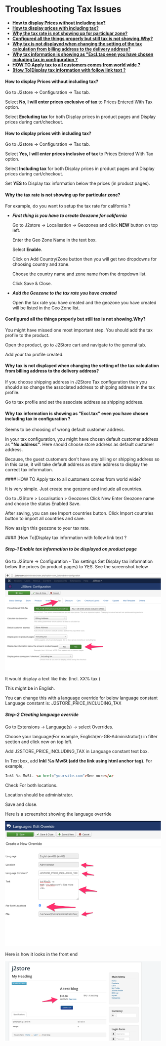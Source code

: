 # Troubleshooting Tax Issues

* **[How to display Prices without including tax?](#price_without_tax)**
* **[How to display prices with including tax?](#price_with_tax)**
* **[Why the tax rate is not showing up for particluar zone?](#zone_not_showing)**
* **[Configured all the things properly but still tax is not showing.Why?](#add_tax_profile)**
* **[Why tax is not displayed when changing the setting of the tax calculation from billing address to the delivery address?](#change_shipping_address)**
* **[Why tax information is showing as "Excl.tax even you have chosen including tax in configuration ?](#wrong_tax_information)**
* **[HOW TO Apply tax to all customers comes from world wide ?](#world-wide-tax)**
* **[[How To]Display tax information with follow link text ?](#tax-info-with-link)**

<a name="price_without_tax"></a>
#### How to display Prices without including tax?

Go to J2store -> Configuration -> Tax tab.

Select **No, I will enter prices exclusive of tax** to Prices Entered With Tax option.

Select **Excluding tax** for both Display prices in product pages and Display prices during cart/checkout.

<a name="price_with_tax"></a>
#### How to display prices with including tax?

Go to J2store -> Configuration -> Tax tab.

Select **Yes, I will enter prices inclusive of tax** to Prices Entered With Tax option.

Select **Including tax** for both Display prices in product pages and Display prices during cart/checkout.

Set **YES** to Display tax information below the prices (in product pages).

<a name="zone_not_showing"></a>
#### Why the tax rate is not showing up for particular zone?

For example, do you want to setup the tax rate for california ?

* ***First thing is you have to create Geozone for california***

  Go to J2store -> Localisation -> Geozones and click **NEW** button on top left.
  
  Enter the Geo Zone Name in the text box.
  
  Select **Enable**.
  
  Click on Add Country/Zone button then you will get two dropdowns for choosing country and zone.
  
  Choose the country name and zone name from the dropdown list.
  
  Click Save & Close.
  
* ***Add the Geozone to the tax rate you have created***

  Open the tax rate you have created and the geozone you have created will be listed in the Geo Zone list.
  
<a name="add_tax_profile"></a>
#### Configured all the things properly but still tax is not showing.Why?

You might have missed one most important step. You should add the tax profile to the product.

Open the product, go to J2Store cart and navigate to the general tab.

Add your tax profile created.

<a name="change_shipping_address"></a>
####  Why tax is not displayed when changing the setting of the tax calculation from billing address to the delivery address?

If you choose shipping address in J2Store Tax configuration then you should also change the associated address to shipping address in the tax profile.

Go to tax profile and set the associate address as shipping address.

<a name="wrong_tax_information"></a>
#### Why tax information is showing as **"Excl.tax"** even you have chosen including tax in configuration ?

Seems to be choosing of wrong default customer address.

In your tax configuration, you might have chosen default customer address as **"No address"**. Here should choose store address as default customer address.

Because, the guest customers don't have any billing or shipping address so in this case, it will take default address as store address to display the correct tax information.

<a name="world-wide-tax" />
#### HOW TO Apply tax to all customers comes from world wide?

It is very simple. Just create one geozone and include all countries.

Go to J2Store > Localisation > Geozones
Click New
Enter Geozone name and choose the status Enabled
Save.

After saving, you can see Import countries button. Click Import countries button to import all countries and save.

Now assign this geozone to your tax rate.

<a name="tax-info-with-link" />
#### [How To]Display tax information with follow link text ?

##### Step-1 Enable tax information to be displayed on product page

Go to J2Store -> Configuration - Tax settings
Set Display tax information below the prices (in product pages) to YES.
See the screenshot below

![](./assets/images/tax_including_text.png)

It would display a text like this: (Incl. XX% tax )

This might be in English.

You can change this with a language override for below language constant
Language constant is: J2STORE_PRICE_INCLUDING_TAX

##### Step-2 Creating language override

Go to Extensions -> Language(s) -> select Overrides.

Choose your language(For example, English(en-GB-Administrator)) in filter section and click new on top left.

Add J2STORE_PRICE_INCLUDING_TAX in Language constant text box.

In Text box, add **Inkl %s MwSt (add the link using html anchor tag)**. For example, 
```html
Inkl %s MwSt. <a href="yoursite.com">See more</a>
```

Check For both locations.

Location should be administrator.

Save and close.

Here is a screenshot showing the language override

![](./assets/images/tax_override.png)

Here is how it looks in the front end

![](./assets/images/front_end_display.png)